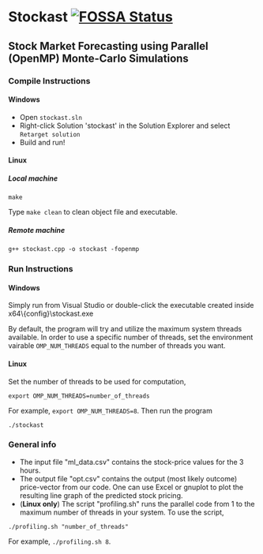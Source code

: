 # Stockast [![FOSSA Status](https://app.fossa.io/api/projects/git%2Bgithub.com%2FRajdeepKonwar%2Fstockast.svg?type=shield)](https://app.fossa.io/projects/git%2Bgithub.com%2FRajdeepKonwar%2Fstockast?ref=badge_shield)
## Stock Market Forecasting using Parallel (OpenMP) Monte-Carlo Simulations

### Compile Instructions
#### Windows
* Open `stockast.sln`
* Right-click Solution 'stockast' in the Solution Explorer and select `Retarget solution`
* Build and run!

#### Linux
##### **Local machine**
```
make
```
Type `make clean` to clean object file and executable.
##### **Remote machine**
```
g++ stockast.cpp -o stockast -fopenmp
```

### Run Instructions
#### Windows
Simply run from Visual Studio or double-click the executable created inside x64\\{config}\stockast.exe

By default, the program will try and utilize the maximum system threads available. In order to use a specific number of threads, set the environment vairable `OMP_NUM_THREADS` equal to the number of threads you want.

#### Linux
Set the number of threads to be used for computation,
```
export OMP_NUM_THREADS=number_of_threads
```
For example, `export OMP_NUM_THREADS=8`.
Then run the program
```
./stockast
```

### General info
* The input file "ml_data.csv" contains the stock-price values for the 3 hours.
* The output file "opt.csv" contains the output (most likely outcome) price-vector from our code. One can use Excel or gnuplot to plot the resulting line graph of the predicted stock pricing.
* (**Linux only**) The script "profiling.sh" runs the parallel code from 1 to the maximum number of threads in your system. To use the script,
```
./profiling.sh "number_of_threads"
```
For example, `./profiling.sh 8`.
